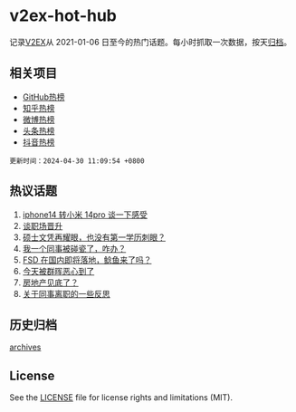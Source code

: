 # v2ex-hot-hub

 记录[V2EX](https://www.v2ex.com/)从 2021-01-06 日至今的热门话题。每小时抓取一次数据，按天[归档](archives)。
 
 ## 相关项目

- [GitHub热榜](https://github.com/lonnyzhang423/github-hot-hub)
- [知乎热榜](https://github.com/lonnyzhang423/zhihu-hot-hub)
- [微博热榜](https://github.com/lonnyzhang423/weibo-hot-hub)
- [头条热榜](https://github.com/lonnyzhang423/toutiao-hot-hub)
- [抖音热榜](https://github.com/lonnyzhang423/douyin-hot-hub)


 `更新时间：2024-04-30 11:09:54 +0800`

## 热议话题

1. [iphone14 转小米 14pro 谈一下感受](https://www.v2ex.com/t/1036731)
1. [谈职场晋升](https://www.v2ex.com/t/1036671)
1. [硕士文凭再耀眼，也没有第一学历刺眼？](https://www.v2ex.com/t/1036702)
1. [我一个同事被碰瓷了，咋办？](https://www.v2ex.com/t/1036726)
1. [FSD 在国内即将落地，鲶鱼来了吗？](https://www.v2ex.com/t/1036923)
1. [今天被群晖恶心到了](https://www.v2ex.com/t/1036715)
1. [房地产见底了？](https://www.v2ex.com/t/1036899)
1. [关于同事离职的一些反思](https://www.v2ex.com/t/1036936)

## 历史归档

[archives](archives)

## License

See the [LICENSE](LICENSE) file for license rights and limitations (MIT).
